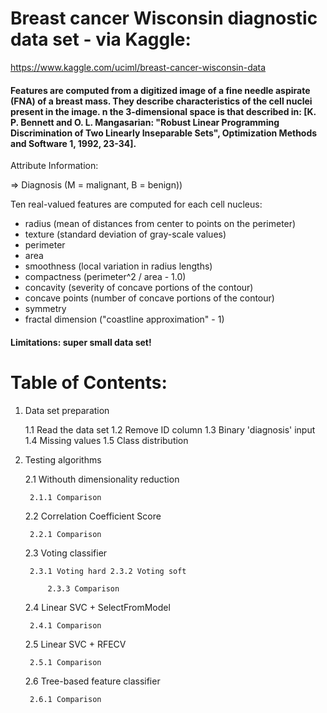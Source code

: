 # Breast cancer Wisconsin diagnostic data set - via Kaggle:

https://www.kaggle.com/uciml/breast-cancer-wisconsin-data



#### Features are computed from a digitized image of a fine needle aspirate (FNA) of a breast mass. They describe characteristics of the cell nuclei present in the image. n the 3-dimensional space is that described in: [K. P. Bennett and O. L. Mangasarian: "Robust Linear Programming Discrimination of Two Linearly Inseparable Sets", Optimization Methods and Software 1, 1992, 23-34]. 


Attribute Information:

=>  Diagnosis (M = malignant, B = benign))

Ten real-valued features are computed for each cell nucleus:

* radius (mean of distances from center to points on the perimeter) 
* texture (standard deviation of gray-scale values) 
* perimeter 
* area 
* smoothness (local variation in radius lengths) 
* compactness (perimeter^2 / area - 1.0) 
* concavity (severity of concave portions of the contour) 
* concave points (number of concave portions of the contour) 
* symmetry 
* fractal dimension ("coastline approximation" - 1)


#### Limitations: super small data set!


# Table of Contents:
1. Data set preparation

    1.1 Read the data set
    1.2 Remove ID column
    1.3 Binary 'diagnosis' input
    1.4 Missing values
    1.5 Class distribution

2. Testing algorithms

    2.1 Withouth dimensionality reduction

        2.1.1 Comparison

    2.2 Correlation Coefficient Score

        2.2.1 Comparison

    2.3 Voting classifier

        2.3.1 Voting hard 2.3.2 Voting soft

            2.3.3 Comparison

    2.4 Linear SVC + SelectFromModel

        2.4.1 Comparison

    2.5 Linear SVC + RFECV

        2.5.1 Comparison

    2.6 Tree-based feature classifier

        2.6.1 Comparison



